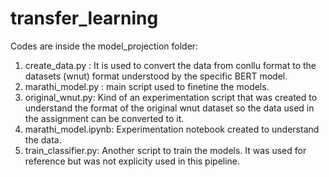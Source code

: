# transfer_learning
Codes are inside the model_projection folder:
  1. create_data.py : It is used to convert the data from conllu format to the datasets (wnut) format understood by the specific BERT model.
  2. marathi_model.py : main script used to finetine the models.
  3. original_wnut.py: Kind of an experimentation script that was created to understand the format of the original wnut dataset so the data used in the assignment can be converted to it.
  4. marathi_model.ipynb: Experimentation notebook created to understand the data.
  5. train_classifier.py: Another script to train the models. It was used for reference but was not explicity used in this pipeline.
